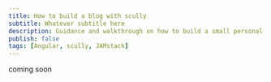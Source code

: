 ```yaml
---
title: How to build a blog with scully
subtitle: Whatever subtitle here
description: Guidance and walkthrough on how to build a small personal blog as an angular developer
publish: false
tags: [Angular, scully, JAMstack]
---
```


coming soon

<ion-toolbar></ion-toolbar>